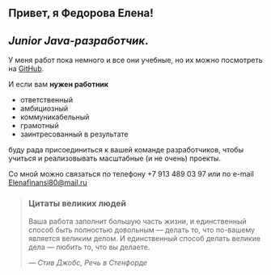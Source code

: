 ## Привет, я Федорова Елена! 
## *Junior Java-разработчик*.

У меня работ пока немного и все они учебные, но их можно посмотреть на [GitHub](https://github.com/LeadingElena).

И если вам **нужен работник**

* ответственный
* амбициозный
* коммуникабельный
* грамотный
* заинтресованный в результате

буду рада присоединиться к вашей команде
разработчиков, чтобы учиться и реализовывать
масштабные (и не очень) проекты.

Со мной можно связаться по телефону 
+7 913 489 03 97 или по e-mail <Elenafinansi80@mail.ru>


> ### Цитаты великих людей
> Ваша работа заполнит большую часть жизни, 
> и единственный способ быть
> полностью довольным — делать то, что по-вашему 
> является великим делом.
> И единственный способ делать великие дела — 
> любить то, что вы делаете.
>
> *— Стив Джобс, Речь в Стенфорде*
